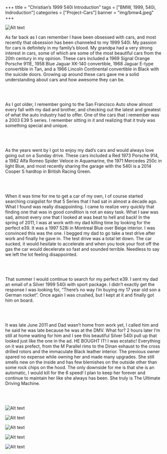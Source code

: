+++
title = "Christian’s 1999 540i Introduction"
tags = ["BMW, 1999, 540i, Indroduction"]
categories = ["Project-Cars"]
banner = "img/bmw4.jpeg"
+++

![Alt text](https://e39source.com/wp-content/uploads/2014/07/bmw4.jpg)

As far back as I can remember I have been obsessed with cars, and most recently that obsession has been channeled to my 1999 540i. My passion for cars is definitely in my family’s blood. My grandpa had a very strong interest in cars, some of which are some of the most beautiful cars from the 20th century in my opinion. These cars included a 1969 Signal Orange Porsche 911E, 1958 Blue Jaguar XK-140 convertible, 1968 Jaguar E-type convertible in Tan, and a 1966 Lincoln Continental convertible in Black with the suicide doors.  Growing up around these cars gave me a solid understanding about cars and how awesome they can be.

&nbsp;<br/><br/>

As I got older, I remember going to the San Francisco Auto show almost every fall with my dad and brother, and checking out the latest and greatest of what the auto industry had to offer. One of the cars that i remember was a 2003 E39 5 series. I remember sitting in it and realizing that it truly was something special and unique.

&nbsp;<br/><br/>

As the years went by I got to enjoy my dad’s cars and would always love going out on a Sunday drive. These cars included a Red 1973 Porsche 914, a 1982 Alfa Romeo Spider Veloce in Aquamarine, the 1971 Mercedes 250c in light Blue, and most recently sharing the garage with the 540i is a 2014 Cooper S hardtop in British Racing Green.

&nbsp;<br/><br/>

When it was time for me to get a car of my own, I of course started searching craigslist for that 5 Series that I had sat in almost a decade ago. What I found was really disappointing. I came to realize very quickly that finding one that was in good condition is not an easy task. What I saw was sad, almost every one that I looked at was beat to hell and back! In the spring of 2011, I was at work with my dad killing time by looking for the perfect e39. It was a 1997 528i in Montreal Blue over Beige interior. I was convinced this was the one. I begged my dad to go take a test drive after work and finally he gave in. The test drive was a total let down. The car sucked, it would hesitate to accelerate and when you took your foot off the gas the car would decelerate so fast and sounded terrible. Needless to say we left the lot feeling disappointed.

&nbsp;<br/><br/>

That summer I would continue to search for my perfect e39. I sent my dad an email of a Silver 1999 540i with sport package. I didn’t exactly get the response I was looking for, “There’s no way I’m buying my 17 year old son a German rocket”. Once again I was crushed, but I kept at it and finally got him on board.

&nbsp;<br/><br/>

It was late June 2011 and Dad wasn’t home from work yet, I called him and he said he was late because he was at the DMV. What for? 2 hours later I’m still at home waiting for him and I see this beautiful Silver 540i pull up that looked just like the one in the ad. HE BOUGHT IT! I was ecstatic! Everything on it was prefect, from the M Parallel rims to the Dinan exhaust to the cross drilled rotors and the immaculate Black leather interior.  The previous owner spared no expense while owning her and made many upgrades. She still smells new on the inside and has few blemishes on the outside other than some rock chips on the hood. The only downside for me is that she is an automatic, I would kill for the 6 speed! I plan to keep her forever and continue to maintain her like she always has been. She truly is The Ultimate Driving Machine.

&nbsp;<br/><br/>

![Alt text](https://e39source.com/wp-content/uploads/2014/07/bmw1.jpg)

![Alt text](https://e39source.com/wp-content/uploads/2014/07/bmw2.jpg)

![Alt text](https://e39source.com/wp-content/uploads/2014/07/bmw3.jpg)

![Alt text](https://e39source.com/wp-content/uploads/2014/07/bmw5.jpg)

![Alt text](https://e39source.com/wp-content/uploads/2014/07/bmw6.jpg)

&nbsp;<br/><br/>